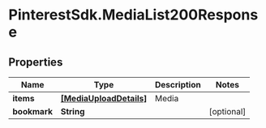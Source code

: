 # PinterestSdk.MediaList200Response

## Properties

Name | Type | Description | Notes
------------ | ------------- | ------------- | -------------
**items** | [**[MediaUploadDetails]**](MediaUploadDetails.md) | Media | 
**bookmark** | **String** |  | [optional] 


